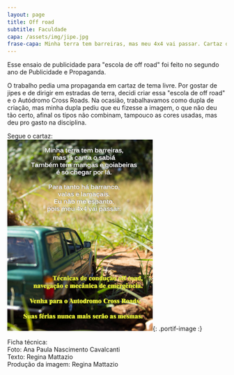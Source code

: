 ```yaml
---
layout: page
title: Off road
subtitle: Faculdade
capa: /assets/img/jipe.jpg
frase-capa: Minha terra tem barreiras, mas meu 4x4 vai passar. Cartaz de "escola off road" para faculdade.
---
```


Esse ensaio de publicidade para "escola de off road" foi feito no segundo ano de Publicidade e Propaganda.

O trabalho pedia uma propaganda em cartaz de tema livre. Por gostar de jipes e de dirigir em estradas de terra, decidi criar essa "escola de off road" e o Autódromo Cross Roads.
Na ocasião, trabalhavamos como dupla de criação, mas minha dupla pediu que eu fizesse a imagem, o que não deu tão certo, afinal os tipos não combinam, tampouco as cores usadas, mas deu pro gasto na disciplina.

Segue o cartaz:  
![tecnicas offroad](/assets/img/offroad.png){: .portif-image :}

Ficha técnica:  
Foto: Ana Paula Nascimento Cavalcanti  
Texto: Regina Mattazio  
Produção da imagem: Regina Mattazio
